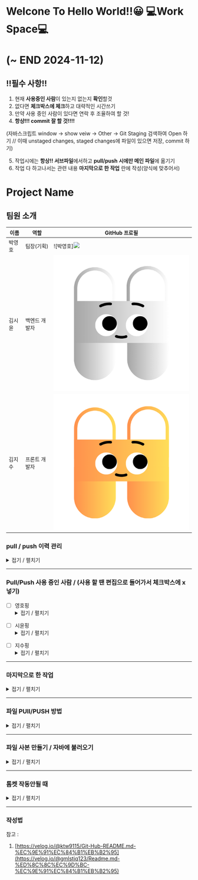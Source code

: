 # Welcone To Hello World!!😀 💻Work Space💻
# (~ END 2024-11-12)

## ‼필수 사항‼
1. 현재 **사용중인 사람**이 있는지 없는지 **확인**할것
2. 없다면 **체크박스에 체크**하고 대략적인 시간쓰기
3. 만약 사용 중인 사람이 있다면 연락 후 조율하여 할 것!
4. **항상!!! commit 잘 할 것!!!!**

  (자바스크립트 window -> show veiw -> Other -> Git Staging 검색하여 Open 하기 // 이때 unstaged changes, staged changes에 파일이 있으면 저장, commit 하기)

5. 작업시에는 **항상!! 서브파일**에서하고 **pull/push 시에만 메인 파일**에 옮기기
6. 작업 다 하고나서는 관련 내용 **마지막으로 한 작업** 란에 작성(양식에 맞추어서)

# Project Name

## 팀원 소개

| 이름     | 역할           | GitHub 프로필                           |
|----------|----------------|-----------------------------------------|
| 박영호   | 팀장(기획)     | ![박영호]<img src="images/박영호.jpg" width="100px">     |
| 김시윤   | 백엔드 개발자   | ![김시윤](images/김시윤.png)     |
| 김지수   | 프론트 개발자   | ![김지수](images/김지수.png)      |



### pull / push 이력 관리
<details>
<summary>접기 / 펼치기</summary>

[2024-11-05 화]

1. 박영호 pull 20:00  
2. 김시윤 push 20:00  
3. 김지수 pull 20:00  

</details>


---  
### Pull/Push 사용 중인 사람 / (사용 할 땐 편집으로 들어가서 체크박스에 x 넣기)
- [ ] 영호핑 <details>
  <summary>접기 / 펼치기</summary>
  약 00:00 ~ 00:10
</details>


- [ ] 시윤핑 <details>
  <summary>접기 / 펼치기</summary>
  약 00:00 ~ 00:10
</details>


- [ ] 지수핑 <details>
  <summary>접기 / 펼치기</summary>
  약 00:00 ~ 00:10
</details>

---
### 마지막으로 한 작업
<details>
  <summary>접기 / 펼치기</summary>
  ex) 2024/10/21(월) 17:13 | 시윤핑 ==> ooo작업을 함

  1. 2024/10/21(월) 18:21 | 시윤핑 ==> 약 html 메인 파일 업로드 완료
  2. 2024/10/21(월) 18:21 | 시윤핑 ==> 약 21:40 ~ 23:40 | 다이나믹웹 프로젝트 메이븐으로 변경 => 실패... 이유 모름
  3. 2024/11/05(화) 19:53 | 시윤핑 ==> 이전 branch 삭제 및 최신 branck 업로드, 최신 홈페이지 업로드 파일 커밋 완료
  4. 2024/11/06(수) 09:32 | 시윤핑 ==> css 오류로 다시 커밋
  5. 2024/11/06(수) 18:00 | 영호핑 ==> 모두 커밋
  6. 2024/11/07(목) 09:00 | 시윤핑 ==> pull 받음
  7. 2024/11/07(목) 09:15 | 시윤핑 ==> ALL UPDATE and COMMIT
  8. 2024/11/07(목) 11:30 | 영호핑 ==> 글씨 제거
  9. 2024/11/07(목) 12:00 | 영호핑 ==> 버튼 수정 / 게시물 검색 웹 페이지 푸시
  10. 2024/11/07(목) 12:23 | 시윤핑 ==>  |**UPDATE**|NextPostController, PrePostController  |**INSERT**|SharedFileNumber
  11. 2024/11/07(목) 12:30 | 영호핑 ==> My_post 추가 / 내 게시물 보기 페이지 추가
  12. 2024/11/07(목) 17:43 | 시윤핑 ==> |**UPDATE**|Mainpage_hw.js, MemberMapper.xml My_post.js  |**INSERT**|My_post.jsp, My_post_img_Controller.java, My_post_img_DAO
  13. 2024/11/07(목) 19:10 | 영호핑 ==> 내 게시물(이름실수)
  14. 2024/11/07(목) 23:13 | 시윤핑 ==> |**UPDATE**|Mainpage_hw.js, Mainpage_hw.jsp
  15. 2024/11/08(금) 09:27 | 지수핑 ==> |**UPDATE**|My_post.html , My_post.css
  16. 2024/11/08(금) 09:45 | 영호핑 ==> 페이지 레이아웃 전체 적용
  17. 2024/11/08(금) 10:18 | 시윤핑 == >|**UPDATE**|My_post.js, My_post.jsp
  18. 2024/11/08(금) 11:38 | 시윤핑 ==> |**UPDATE**| My_post.css, My_post.js
  19. 2024/11/08(금) 12:02 | 지수핑 ==> |**UPDATE**|My_post.css => 2-2-right 아래 테두리 추가용 ~
  20. 2024/11/08(금) 17:29 | 지수핑 ==> |**UPDATE**|Postpage 일부 수정 + Mainpage_hw. jsp/css/js 수정!
  21. 2024/11/09(토) 08:34 | 지수핑 ==> |**UPDATE**|MainPage, PostPage, My_post 버튼 효과, 귀 업데이트 완
  22. 2024/11/09(토) 13:23 | 지수핑 ==> |**UPDATE**|<< MainPage, PostPage는 jsp, css >>, << My_post는 jsp, css, js >>, 
                                                   <<Other_post는 css >> 수정
  23. 2024/11/09(금) 17:20 | 지수핑 ==> |**UPDATE**|Mainpage_hw, My_post, Other_post, Post_search, PostPage => css,
                                                   Post_search.html, PostPage.jsp
  24. 2024/11/10(일) 16:56 | 시윤핑 ==> |**UPDATE**|ImageDAO.java, MemberMapper.xml, My_post.js, My_post_img_cotroller.java
  25. 2024/11/10(일) 17:08 | 시윤핑 ==> |**INSERT**|UpdatePage.css
  26. 2024/11/10(일) 21:24 | 시윤핑 ==> |**INSERT**|DELETE, UPDATE FUNCTION COMMIT
  27. 2024/11/10(일) 22:31 | 지수핑 ==> |**UPDATE**|js, jsp, html 수정 완료
  28. 2024/11/10(일) 23:37 | 지수핑 ==> |**UPDATE**|My_post, PostPage => css, jsp 수정
  29. 2024/11/11(월) 00:16 | 지수핑 ==> |**UPDATE**|Post_search => css,html, PostPage => css, user_edit => jsp, css, js 수정
  30. 2024/11/11(월) 00:31 | 시윤핑 ==> |**UPDATE**|Mainpage_hw.js, Mainpage_hw.jsp, Membermapper.xml, My_post.js, My_post.jsp, My_post.img_Controller.java, My_post.img_DAO.java, NextPostController.java, NextPostDAO, PrepostController.java, PrePostDAO.java
  31. 2024/11/11(월) 15:45 | 지수핑 ==> |**UPDATE**|Mainpage, My_post, PostPage, UpdatePage 수정
  32. 2024/11/11(월) 16:40 | 시윤핑 ==> |**INSERT**|ImageSender.java, user_edit_controller.java, user_edit_DAO.java
  33. 2024/11/11(월) 17:08 | 지수핑 ==> |**UPDATE**|Mainpage => jsp, js, css | updatePage => jsp 수정
  34. 2024/11/11(월) 17:31 | 시윤핑 ==> |**UPDATE**|login.js, Mainpage_hw.jsp, My_post.jsp
  35. 2024/11/11(월) 17:44 | 시윤핑 ==> |**UPDATE**|LoginController1.java
  36. 2024/11/11(월) 18:42 | 지수핑 ==> |**UPDATE**|Mainpage, My_post, PostPage 업데이트
  37. 2024/11/12(화) 00:33 | 시윤핑 ==> |**INSERT**|ImageSenderController.java |**UPDATE**|ImageSender.java, Mainpage_hw.js, Mainpage_hw.jsp, NextPostController.java, PrePostController.java
  38. 2024/11/12(화) 01:18 | 시윤핑 ==> |**UPDATE**|Mainpage_hw.js
  39. 2024/11/12(화) 01:43 | 시윤핑 ==> |**UPDATE**| Mainpage_hw.js

  40. 2024/11/12(화) 09:40 | 지수핑 ==> |**UPDATE**|귀 위치, 모달창 수정
  41. 2024/11/12(화) 10:26 | 지수핑 ==> |**UPDATE**|최종 Login.js / MainPage update!
  
</details>

---
### 파일 PUll/PUSH 방법
<details>
  <summary>접기 / 펼치기</summary>
  
<파일 올리기>
1. 파일 저장
2. 프로젝트위 우클릭 -> team -> commit (레파지토리 저장)
3. 플러스 기호 2 개 눌려서 파일 아래로 내리기
4. commit 메시지 내용 무조건!!! 작성하기★★★★★★★★★★★
5. 하단 커밋하기
6. 프로젝트위 우클릭 -> team -> push to branch 하고 푸시
7. 무조건 말해주기!!!!!!★★★★★★★★★★★★

<파일 받기>
1. 프로젝트위 우클릭 -> team -> commit (레파지토리 저장)
2. 프로젝트위 우클릭 -> team -> pull(2개 중 위에꺼)
</details>

---
### 파일 사본 만들기 / 자바에 불러오기
<details>
  <summary>접기 / 펼치기</summary>
  
<사본 만들기>
1. Export - Export
2. General - File System
3. 복사할 파일 체크 후 To directory로 파일 저장 위치 체크
4. Finish

<만든 사본 자바에 불러오기>
1. import - import
2. General - File System
3. From directory에서 불러올 파일 선택하기
4. 밑에 가져올 파일 체크
5. Finish(Yes To All)
</details>


---
### 톰켓 작동안될 때
<details>
  <summary>접기 / 펼치기</summary>

1. 이클립스 화면 하단에 servers 클릭
2. 만약 없을 시 상단에 window -> show view -> servers
3. servers를 보면 톰켓이 있음. 우클릭 후 add and remove
4. Remove All 눌려서 모든 파일 좌측으로 옮기기
5. Finish
  
</details>

---
### 작성법
참고 : 
1. [https://velog.io/@ktw9115/Git-Hub-README.md-%EC%9E%91%EC%84%B1%EB%B2%95](https://velog.io/@gmlstjq123/Readme.md-%ED%8C%8C%EC%9D%BC-%EC%9E%91%EC%84%B1%EB%B2%95)

